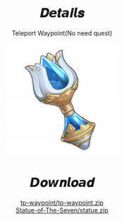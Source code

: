 <body>
  <div align="center">
    <h1>𝑫𝙚𝒕𝙖𝒊𝙡𝒔</h1>
    <p>Teleport Waypoint(No need quest)</p>
    <img src=item.webp>
    <h1>𝘿𝒐𝙬𝒏𝙡𝒐𝙖𝒅</h1>
    <a href="tp-waypoint/tp-waypoint.zip">tp-waypoint/tp-waypoint.zip</a></br>
    <a href="Statue-of-The-Seven/statue.zip">Statue-of-The-Seven/statue.zip</a></br>
  </div>
</body>
